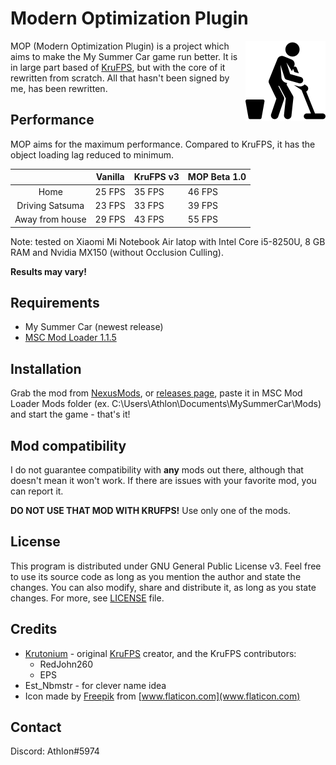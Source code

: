 # Modern Optimization Plugin

<img align="right" src="images/icon.png" alt="icon" width=128/>

MOP (Modern Optimization Plugin) is a project which aims to make the My Summer Car game run better. It is in large part based of [KruFPS](https://github.com/Krutonium/KruFPS), but with the core of it rewritten from scratch. All that hasn't been signed by me, has been rewritten.

## Performance

MOP aims for the maximum performance. Compared to KruFPS, it has the object loading lag reduced to minimum.

|                 | Vanilla | KruFPS v3 |  MOP Beta 1.0 |
|:---------------:|---------|--------|--------|
|       Home      | 25 FPS  | 35 FPS | 46 FPS |
| Driving Satsuma | 23 FPS  | 33 FPS | 39 FPS |
| Away from house | 29 FPS  | 43 FPS | 55 FPS |

Note: tested on Xiaomi Mi Notebook Air latop with Intel Core i5-8250U, 8 GB RAM and Nvidia MX150 (without Occlusion Culling).

**Results may vary!**

## Requirements

- My Summer Car (newest release)
- [MSC Mod Loader 1.1.5](https://www.racedepartment.com/downloads/msc-mod-loader.15339/)

## Installation

Grab the mod from [NexusMods](https://www.nexusmods.com/mysummercar/mods/146/), or [releases page](https://github.com/Athlon007/MOP/releases), paste it in MSC Mod Loader Mods folder (ex. C:\Users\Athlon\Documents\MySummerCar\Mods) and start the game - that's it!

## Mod compatibility

I do not guarantee compatibility with **any** mods out there, although that doesn't mean it won't work. If there are issues with your favorite mod, you can report it.

**DO NOT USE THAT MOD WITH KRUFPS!** Use only one of the mods.

## License

This program is distributed under GNU General Public License v3. Feel free to use its source code as long as you mention the author and state the changes. You can also modify, share and distribute it, as long as you state changes. For more, see [LICENSE](LICENSE.md) file.

## Credits

- [Krutonium](https://github.com/Krutonium) - original [KruFPS](https://github.com/Krutonium/KruFPS) creator, and the KruFPS contributors:
  - RedJohn260
  - EPS
- Est_Nbmstr - for clever name idea
- Icon made by [Freepik](https://www.flaticon.com/authors/freepik) from [www.flaticon.com](www.flaticon.com)

## Contact

Discord: Athlon#5974
